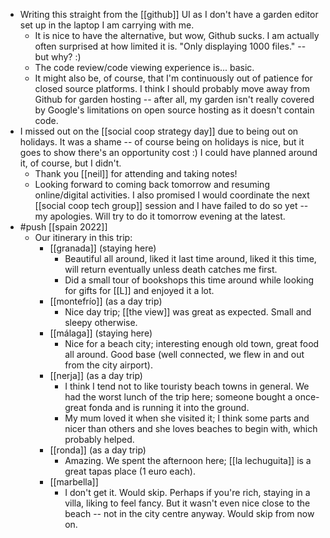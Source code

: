 - Writing this straight from the [[github]] UI as I don't have a garden editor set up in the laptop I am carrying with me. 
  - It is nice to have the alternative, but wow, Github sucks. I am actually often surprised at how limited it is. "Only displaying 1000 files." -- but why? :)
  - The code review/code viewing experience is... basic.
  - It might also be, of course, that I'm continuously out of patience for closed source platforms. I think I should probably move away from Github for garden hosting -- after all, my garden isn't really covered by Google's limitations on open source hosting as it doesn't contain code.
- I missed out on the [[social coop strategy day]] due to being out on holidays. It was a shame -- of course being on holidays is nice, but it goes to show there's an opportunity cost :) I could have planned around it, of course, but I didn't.
  - Thank you [[neil]] for attending and taking notes!
  - Looking forward to coming back tomorrow and resuming online/digital activities. I also promised I would coordinate the next [[social coop tech group]] session and I have failed to do so yet -- my apologies. Will try to do it tomorrow evening at the latest.
- #push [[spain 2022]]
  - Our itinerary in this trip:
    - [[granada]] (staying here)
      - Beautiful all around, liked it last time around, liked it this time, will return eventually unless death catches me first.
      - Did a small tour of bookshops this time around while looking for gifts for [[L]] and enjoyed it a lot.
    - [[montefrío]] (as a day trip)
      - Nice day trip; [[the view]] was great as expected. Small and sleepy otherwise.
    - [[málaga]] (staying here)
      - Nice for a beach city; interesting enough old town, great food all around. Good base (well connected, we flew in and out from the city airport).
    - [[nerja]] (as a day trip)
      - I think I tend not to like touristy beach towns in general. We had the worst lunch of the trip here; someone bought a once-great fonda and is running it into the ground.
      - My mum loved it when she visited it; I think some parts and nicer than others and she loves beaches to begin with, which probably helped.
    - [[ronda]] (as a day trip)
      - Amazing. We spent the afternoon here; [[la lechuguita]] is a great tapas place (1 euro each).
    - [[marbella]]
      - I don't get it. Would skip. Perhaps if you're rich, staying in a villa, liking to feel fancy. But it wasn't even nice close to the beach -- not in the city centre anyway. Would skip from now on.

